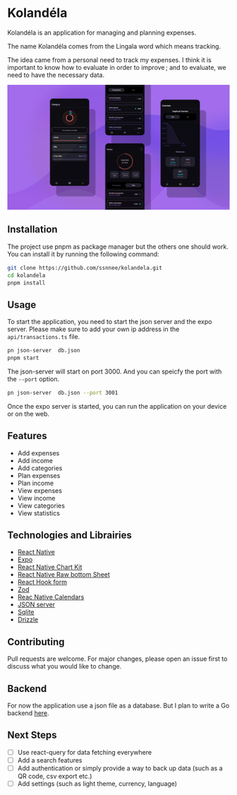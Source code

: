 # Kolandéla

Kolandéla is an application for managing and planning expenses.

The name Kolandéla comes from the Lingala word which means tracking.

The idea came from a personal need to track my expenses.
I think it is important to know how to evaluate in order to improve ;
and to evaluate, we need to have the necessary data.


![Illustration of the look of Kolandéla](./assets/illustration.png)

## Installation

The project use pnpm as package manager but the others one should work.
You can install it by running the following command:

```bash
git clone https://github.com/ssnnee/kolandela.git
cd kolandela
pnpm install
```

## Usage

To start the application, you need to start the json server and the expo server.
Please make sure to add your own ip address in the `api/transactions.ts` file.

```bash
pn json-server  db.json
pnpm start
```

The json-server will start on port 3000. And you can speicfy the port with the `--port` option.

```bash
pn json-server  db.json --port 3001
```

Once the expo server is started, you can run the application on your device or on the web.

## Features

- Add expenses
- Add income
- Add categories
- Plan expenses
- Plan income
- View expenses
- View income
- View categories
- View statistics

## Technologies and Librairies

- [React Native](https://reactnative.dev/)
- [Expo](https://expo.dev/)
- [React Native Chart Kit](https://github.com/indiespirit/react-native-chart-kit)
- [React Native Raw bottom Sheet](https://github.com/nysamnang/react-native-raw-bottom-sheet)
- [React Hook form](https://react-hook-form.com/)
- [Zod](https://zod.dev/)
- [Reac Native Calendars](https://github.com/wix/react-native-calendars)
- [JSON server](https://github.com/typicode/json-server)
- [Sqlite](https://www.sqlite.org/index.html)
- [Drizzle](https://orm.drizzle.team/docs/get-started/expo-new#step-4---create-a-table)


## Contributing

Pull requests are welcome. For major changes, please open an issue first
to discuss what you would like to change.

## Backend
For now the application use a json file as a database.
But I plan to write a Go backend [here](https://github.com/Ssnnee/kolandela_backend).

## Next Steps

- [ ] Use react-query for data fetching everywhere
- [ ] Add a search features
- [ ] Add authentication or simply provide a way to back up data (such as a QR code, csv export etc.)
- [ ] Add settings (such as light theme, currency, language)
